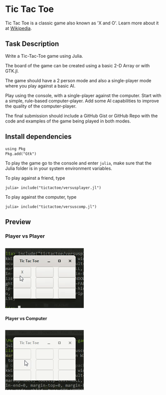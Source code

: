 # Tic Tac Toe
Tic Tac Toe is a classic game also known as 'X and O'. Learn more about it at [Wikipedia](https://en.wikipedia.org/wiki/Tic-tac-toe).

## Task Description
Write a Tic-Tac-Toe game using Julia.

The board of the game can be created using a basic 2-D Array or with GTK.jl.

The game should have a 2 person mode and also a single-player mode where you play against a basic AI.

Play using the console, with a single-player against the computer. Start with a simple, rule-based computer-player. Add some AI capabilities to improve the quality of the computer-player.

The final submission should include a GitHub Gist or GitHub Repo with the code and examples of the game being played in both modes.

## Install dependencies

```
using Pkg
Pkg.add("Gtk")
```

To play the game go to the console and enter `julia`, make sure that the Julia folder is in your system environment variables.

To play against a friend, type
```
julia> include("tictactoe/versusplayer.jl")
```

To play against the computer, type
```
julia> include("tictactoe/versuscomp.jl")
```

## Preview

### Player vs Player
![Player vs Player](./README/player.gif)
----------------------

#### Player vs Computer
![Player vs Computer](./README/computer.gif)
----------------------
